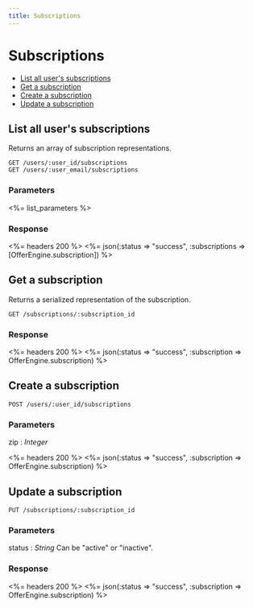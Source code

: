 ```yaml
---
title: Subscriptions
---
```


# Subscriptions

* [List all user's subscriptions](/v1/users/subscriptions/#list-all-users-subscriptions)
* [Get a subscription](/v1/users/subscriptions/#get-a-subscription)
* [Create a subscription](/v1/users/subscriptions/#create-a-subscription)
* [Update a subscription](/v1/users/subscriptions/#update-a-subscription)

## List all user's subscriptions
Returns an array of subscription representations.

    GET /users/:user_id/subscriptions
    GET /users/:user_email/subscriptions

### Parameters

<%= list_parameters %>

### Response

<%= headers 200 %>
<%= json(:status => "success", :subscriptions => [OfferEngine.subscription]) %>

## Get a subscription
Returns a serialized representation of the subscription.

    GET /subscriptions/:subscription_id

### Response

<%= headers 200 %>
<%= json(:status => "success", :subscription => OfferEngine.subscription) %>

## Create a subscription

    POST /users/:user_id/subscriptions

### Parameters

zip
: _Integer_

<%= headers 200 %>
<%= json(:status => "success", :subscription => OfferEngine.subscription) %>

## Update a subscription

    PUT /subscriptions/:subscription_id

### Parameters

status
: _String_  Can be "active" or "inactive".

### Response

<%= headers 200 %>
<%= json(:status => "success", :subscription => OfferEngine.subscription) %>
